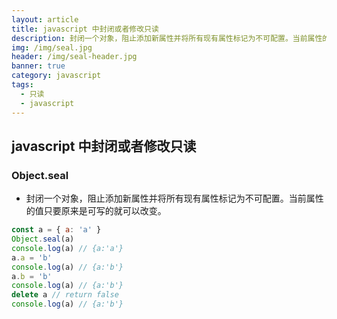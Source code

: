 ```yaml
---
layout: article
title: javascript 中封闭或者修改只读
description: 封闭一个对象，阻止添加新属性并将所有现有属性标记为不可配置。当前属性的值只要原来是可写的就可以改变。
img: /img/seal.jpg
header: /img/seal-header.jpg
banner: true
category: javascript
tags:
  - 只读
  - javascript
---
```


## javascript 中封闭或者修改只读

### Object.seal

- 封闭一个对象，阻止添加新属性并将所有现有属性标记为不可配置。当前属性的值只要原来是可写的就可以改变。

```javascript
const a = { a: 'a' }
Object.seal(a)
console.log(a) // {a:'a'}
a.a = 'b'
console.log(a) // {a:'b'}
a.b = 'b'
console.log(a) // {a:'b'}
delete a // return false
console.log(a) // {a:'b'}
```
